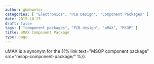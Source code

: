 ```yaml
---
author: gbmhunter
categories: [ "Electronics", "PCB Design", "Component Packages" ]
date: 2015-10-25
draft: false
tags: [ "component packages", "PCB design", "uMAX", "MSOP" ]
title: uMAX Component Package
type: page
---
```


uMAX is a synonym for the {{% link text="MSOP component package" src="msop-component-package/" %}}.
